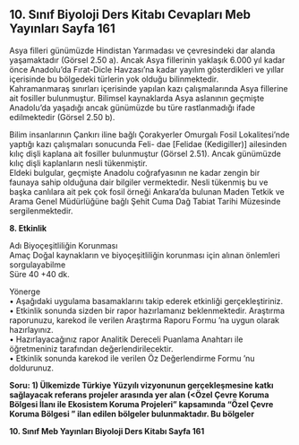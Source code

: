 ## 10. Sınıf Biyoloji Ders Kitabı Cevapları Meb Yayınları Sayfa 161

Asya filleri günümüzde Hindistan Yarımadası ve çevresindeki dar alanda yaşamaktadır (Görsel 2.50 a). Ancak Asya fillerinin yaklaşık 6.000 yıl kadar önce Anadolu’da Fırat-Dicle Havzası’na kadar yayılım gösterdikleri ve yıllar içerisinde bu bölgedeki türlerin yok olduğu bilinmektedir.  
 Kahramanmaraş sınırları içerisinde yapılan kazı çalışmalarında Asya fillerine ait fosiller bulunmuştur. Bilimsel kaynaklarda Asya aslanının geçmişte Anadolu’da yaşadığı ancak günümüzde bu türe rastlanmadığı ifade edilmektedir (Görsel 2.50 b).

Bilim insanlarının Çankırı iline bağlı Çorakyerler Omurgalı Fosil Lokalitesi’nde yaptığı kazı çalışmaları sonucunda Feli- dae [Felidae (Kedigiller)] ailesinden kılıç dişli kaplana ait fosiller bulunmuştur (Görsel 2.51). Ancak günümüzde kılıç dişli kaplanların nesli tükenmiştir.  
 Eldeki bulgular, geçmişte Anadolu coğrafyasının ne kadar zengin bir faunaya sahip olduğuna dair bilgiler vermektedir. Nesli tükenmiş bu ve başka canlılara ait pek çok fosil örneği Ankara’da bulunan Maden Tetkik ve Arama Genel Müdürlüğüne bağlı Şehit Cuma Dağ Tabiat Tarihi Müzesinde sergilenmektedir.

**8. Etkinlik**

Adı Biyoçeşitliliğin Korunması  
 Amaç Doğal kaynakların ve biyoçeşitliliğin korunması için alınan önlemleri sorgulayabilme  
 Süre 40 +40 dk.

Yönerge  
 • Aşağıdaki uygulama basamaklarını takip ederek etkinliği gerçekleştiriniz.  
 • Etkinlik sonunda sizden bir rapor hazırlamanız beklenmektedir. Araştırma raporunuzu, karekod ile verilen Araştırma Raporu Formu ’na uygun olarak hazırlayınız.  
 • Hazırlayacağınız rapor Analitik Dereceli Puanlama Anahtarı ile öğretmeniniz tarafından değerlendirilecektir.  
 • Etkinlik sonunda karekod ile verilen Öz Değerlendirme Formu ’nu doldurunuz.

**Soru: 1) Ülkemizde Türkiye Yüzyılı vizyonunun gerçekleşmesine katkı sağlayacak referans projeler arasında yer alan (<Özel Çevre Koruma Bölgesi İlanı ile Ekosistem Koruma Projeleri” kapsamında “Özel Çevre Koruma Bölgesi ” ilan edilen bölgeler bulunmaktadır. Bu bölgeler**

**10. Sınıf Meb Yayınları Biyoloji Ders Kitabı Sayfa 161**